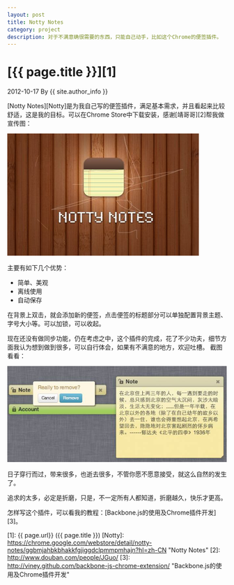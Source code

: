 ```yaml
---
layout: post
title: Notty Notes
category: project
description: 对于不满意确很需要的东西，只能自己动手，比如这个Chrome的便签插件。
---
```

# [{{ page.title }}][1]
2012-10-17 By {{ site.author_info }}

[Notty Notes][Notty]是为我自己写的便签插件，满足基本需求，并且看起来比较舒适，这是我的目标。可以在Chrome Store中下载安装，感谢[靖哥哥][2]帮我做宣传图：

<a href="https://chrome.google.com/webstore/detail/notty-notes/ggbmjahbkbhakkfgjiggdclpmmpmhajn?hl=zh-CN" title="Notty Notes" target="_blank"><img src="/images/backbonechrome/notes-logo.jpg" alt="Notty Notes"></a>

主要有如下几个优势：

<ul>
	<li>简单、美观</li>
	<li>离线使用</li>
	<li>自动保存</li>
</ul>

在背景上双击，就会添加新的便签，点击便签的标题部分可以单独配置背景主题、字号大小等。可以加锁，可以收起。

现在还没有做同步功能，仍在考虑之中，这个插件的完成，花了不少功夫，细节方面我认为想到做到很多，可以自行体会，如果有不满意的地方，欢迎吐槽。 截图看看：

![Notes Draft](/images/backbonechrome/notes-draft.jpg)

日子穿行而过，带来很多，也逝去很多，不管你愿不愿意接受，就这么自然的发生了。

追求的太多，必定是折磨，只是，不一定所有人都知道，折磨越久，快乐才更高。

怎样写这个插件，可以看我的教程：[Backbone.js的使用及Chrome插件开发][3]。

[Viney]:    http://viney.github.com  "Viney"
[1]:    {{ page.url}}  ({{ page.title }})
[Notty]:    https://chrome.google.com/webstore/detail/notty-notes/ggbmjahbkbhakkfgjiggdclpmmpmhajn?hl=zh-CN "Notty Notes"
[2]:    http://www.douban.com/people/JGuo/
[3]:    http://viney.github.com/backbone-js-chrome-extension/ "Backbone.js的使用及Chrome插件开发"
